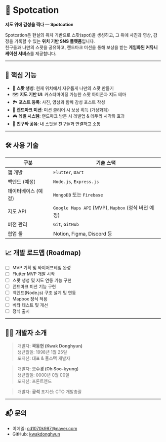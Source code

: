 # 📍 Spotcation

**지도 위에 감성을 찍다 — Spotcation**

Spotcation은 현실의 위치 기반으로 스팟(spot)을 생성하고, 그 위에 사진과 영상, 감정을 기록할 수 있는 **위치 기반 SNS 플랫폼**입니다.  
친구들과 나만의 스팟을 공유하고, 랜드마크 미션을 통해 보상을 받는 **게임화된 커뮤니케이션 서비스**를 제공합니다.

---

## 🌟 핵심 기능

- 📌 **스팟 생성**: 현재 위치에서 자유롭게 나만의 스팟 만들기
- 🗺️ **지도 기반 UI**: 커스터마이징 가능한 스팟 아이콘과 지도 테마
- 🏞️ **포스트 등록**: 사진, 영상과 함께 감성 포스트 작성
- 🏁 **랜드마크 미션**: 미션 클리어 시 보상 획득 (가상화폐)
- 🎮 **레벨 시스템**: 랜드마크 방문 시 레벨업 & 테두리 시각화 효과
- 👥 **친구와 공유**: 내 스팟을 친구들과 연결하고 소통

---

## 🛠️ 사용 기술

| 구분 | 기술 스택 |
|------|-----------|
| 앱 개발 | `Flutter`, `Dart` |
| 백엔드 (예정) | `Node.js`, `Express.js` |
| 데이터베이스 (예정) | `MongoDB` 또는 `Firebase` |
| 지도 API | `Google Maps API` (MVP), `Mapbox` (정식 버전 예정) |
| 버전 관리 | `Git`, `GitHub` |
| 협업 툴 | Notion, Figma, Discord 등 |


## 📈 개발 로드맵 (Roadmap)

- [ ] MVP 기획 및 와이어프레임 완성
- [ ] Flutter MVP 개발 시작
- [ ] 스팟 생성 및 지도 연동 기능 구현
- [ ] 랜드마크 미션 기능 구현
- [ ] 백엔드(Node.js) 구조 설계 및 연동
- [ ] Mapbox 정식 적용
- [ ] 베타 테스트 및 개선
- [ ] 정식 출시

---

## 🧑‍💻 개발자 소개

> 개발자: **곽동현 (Kwak Donghyun)**  
> 생년월일: 1998년 1월 25일  
> 포지션: 대표 & 풀스택 개발자

> 개발자: **오수경 (Oh Soo-kyung)**  
> 생년월일: 0000년 0월 00일  
> 포지션: 프론트엔드

> 개발자: **공석**
> 포지션: CTO 개발총괄  



---

## 📬 문의

- 이메일: cd1070k987@naver.com
- GitHub: [kwakdonghyun](https://github.com/kwakdonghyun)


